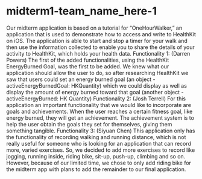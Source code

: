# midterm1-team_name_here-1
Our midterm application is based on a tutorial for “OneHourWalker,” an application that is used to demonstrate how to access and write to HealthKit on iOS.  The application is able to start and stop a timer for your walk and then use the information collected to enable you to share the details of your activity to HealthKit, which holds your health data.
Functionality 1: (Darren Powers)
 The first of the added functionalities, using the HealthKit EnergyBurned Goal, was the first to be added.  We knew what our application should allow the user to do, so after researching HealthKit we saw that users could set an energy burned goal (an object - activeEnergyBurnedGoal: HKQuantity) which we could display as well as display the amount of energy burned toward that goal (another object -  activeEnergyBurned: HK Quantity)
Functionality 2: (Josh Terrell)
For this application an important functionality that we would like to incorporate are goals and achievements. When the user reaches a certain fitness goal, like energy burned, they will get an achievement. The achievement system is to help the user obtain the goals they set for themselves, giving them something tangible.
Functionality 3: (Siyuan Chen)
	This application only has the functionality of recording walking and running distance, which is not really useful for someone who is looking for an application that can record more, varied exercises. So, we decided to add more exercises to record like jogging, running inside, riding bike, sit-up, push-up, climbing and so on. However, because of our limited time, we chose to only add riding bike for the midterm app with plans to add the remainder to our final application.
